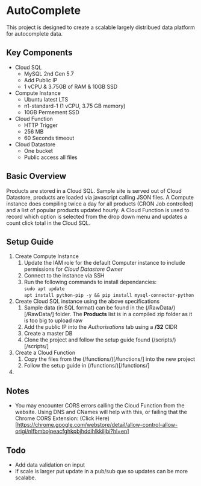 # AutoComplete

This project is designed to create a scalable largely distribued data platform for autocomplete data.

## Key Components
* Cloud SQL
  * MySQL 2nd Gen 5.7
  * Add Public IP
  * 1 vCPU & 3.75GB of RAM & 10GB SSD
* Compute Instance
  * Ubuntu latest LTS
  * n1-standard-1 (1 vCPU, 3.75 GB memory)
  * 10GB Permement SSD
* Cloud Function
  * HTTP Trigger
  * 256 MB
  * 60 Seconds timeout
* Cloud Datastore
  * One bucket
  * Public access all files
 
## Basic Overview
Products are stored in a Cloud SQL. Sample site is served out of Cloud Datastore, products are loaded via javascript calling JSON files. A Compute instance does compiling twice a day for all products (CRON Job controlled) and a list of popular products updated hourly. A Cloud Function is used to record which option is selected from the drop down menu and updates a count click total in the Cloud SQL.

## Setup Guide
1. Create Compute Instance
   1. Update the IAM role for the default Computer instance to include permissions for *Cloud Datastore Owner*
   2. Connect to the instance via SSH
   3. Run the following commands to install dependancies: <br />
     `sudo apt update`<br />
	 `apt install python-pip -y && pip install mysql-connector-python`
2. Create Cloud SQL instance using the above specifications
   1. Sample data (in SQL format) can be found in the (/RawData/)[/RawData/] folder. The **Products** list is in a compiled zip folder as it is too big to upload raw
   2. Add the public IP into the *Authorisations* tab using a **/32** CIDR
   3. Create a master DB
   4. Clone the project and follow the setup guide found (/scripts/)[/scripts/]
3. Create a Cloud Function
   1. Copy the files from the (/functions/)[/functions/] into the new project
   2. Follow the setup guide in (/functions/)[/functions/]
4. 

  
## Notes
* You may encounter CORS errors calling the Cloud Function from the website. Using DNS and CNames will help with this, or failing that the Chrome CORS Extension: (Click Here)[https://chrome.google.com/webstore/detail/allow-control-allow-origi/nlfbmbojpeacfghkpbjhddihlkkiljbi?hl=en]

## Todo
* Add data validation on input
* If scale is larger put update in a pub/sub que so updates can be more scalabe.